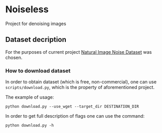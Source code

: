 # Noiseless
Project for denoising images

## Dataset decription

For the purposes of current project [Natural Image Noise Dataset](https://commons.wikimedia.org/wiki/Natural_Image_Noise_Dataset) was chosen.

### How to download dataset

In order to obtain dataset (which is free, non-commercial), one can use `scripts/download.py`,
which is the property of aforementioned project.

The example of usage:

```
python download.py --use_wget --target_dir DESTINATION_DIR
```

In order to get full description of flags one can use the command:

```
python download.py -h
```
